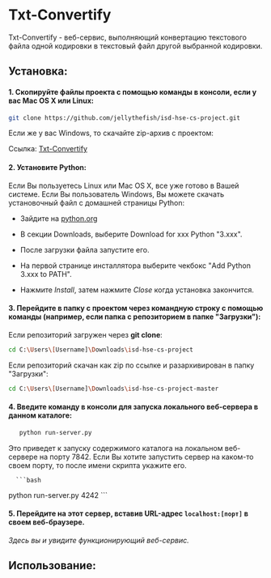 # Txt-Convertify

Txt-Convertify - веб-сервис, выполняющий конвертацию текстового файла одной кодировки в текстовый файл другой выбранной кодировки.



## Установка:

#### 1. Скопируйте файлы проекта с помощью команды в консоли, если у вас Mac OS X или Linux: 

   ```bash
   git clone https://github.com/jellythefish/isd-hse-cs-project.git
   ```

   Если же у вас Windows, то скачайте zip-архив с проектом: 

   Ссылка: [Txt-Convertify](https://github.com/jellythefish/isd-hse-cs-project/archive/master.zip)

   

#### 2. Установите Python:

Если Вы пользуетесь Linux или Mac OS X, все уже готово в Вашей системе. Если Вы пользователь Windows, Вы можете скачать установочный файл с домашней страницы Python:

- Зайдите на [python.org](https://www.python.org/)

- В секции Downloads, выберите Download for xxx Python "3.xxx".

- После загрузки файла запустите его.

- На первой странице инсталлятора выберите чекбокс "Add Python 3.xxx to PATH".

- Нажмите *Install*, затем нажмите *Close* когда установка закончится.

  

#### 3. Перейдите в папку с проектом через командную строку с помощью команды (например, если папка с репозиторием в папке "Загрузки"):

   Если репозиторий загружен через **git clone**:

   ```bash
   cd C:\Users\[Username]\Downloads\isd-hse-cs-project 
   ```

   Если репозиторий скачан как zip по ссылке и разархивирован в папку "Загрузки":

   ```bash
   cd C:\Users\[Username]\Downloads\isd-hse-cs-project-master
   ```



#### 4. Введите команду в консоли для запуска локального веб-сервера в данном каталоге:

```bash
   python run-server.py
```



   Это приведет к запуску содержимого каталога на локальном веб-сервере на порту 7842. Если Вы хотите запустить сервер на каком-то своем порту, то после имени скрипта укажите его.

      ```bash
   python run-server.py 4242
      ```



#### 5. Перейдите на этот сервер, вставив URL-адрес `localhost:[порт]` в своем веб-браузере.

   *Здесь вы и увидите функционирующий веб-сервис.*



## Использование: 

